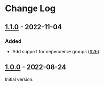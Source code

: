 # Change Log


## [1.1.0] - 2022-11-04

### Added

- Add support for dependency groups ([#26](https://github.com/python-poetry/poetry-plugin-bundle/pull/26)).


## [1.0.0] - 2022-08-24

Initial version.


[Unreleased]: https://github.com/python-poetry/poetry-plugin-bundle/compare/1.1.0...main
[1.1.0]: https://github.com/python-poetry/poetry-plugin-bundle/releases/tag/1.1.0
[1.0.0]: https://github.com/python-poetry/poetry-plugin-bundle/releases/tag/1.0.0
